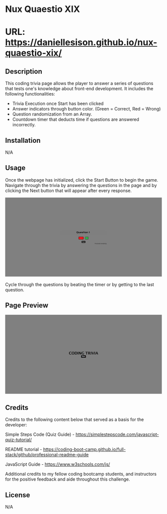 # Nux Quaestio XIX

# URL: https://daniellesison.github.io/nux-quaestio-xix/

## Description

This coding trivia page allows the player to answer a series of questions that tests one's knowledge about front-end development. It includes the following functionalities:

<ul>
<li>Trivia Execution once Start has been clicked</li>
<li>Answer indicators through button color. (Green = Correct, Red = Wrong)</li>
<li>Question randomization from an Array.</li>
<li>Countdown timer that deducts time if questions are answered incorrectly.</li>
</ul>

## Installation

N/A

## Usage

Once the webpage has initialized, click the Start Button to begin the game. Navigate through the trivia by answering the questions in the page and by clicking the Next button that will appear after every response.

![Question Sample](./assets/images/Trivia2.png)

Cycle through the questions by beating the timer or by getting to the last question.


## Page Preview

![Trivia Title Page](./assets/images/Trivia1.png)

## Credits

Credits to the following content below that served as a basis for the developer:

Simple Steps Code (Quiz Guide) - https://simplestepscode.com/javascript-quiz-tutorial/

README tutorial - https://coding-boot-camp.github.io/full-stack/github/professional-readme-guide

JavaScript Guide - https://www.w3schools.com/js/

Additional credits to my fellow coding bootcamp students, and instructors for the positive feedback and aide throughout this challenge.

## License

N/A
